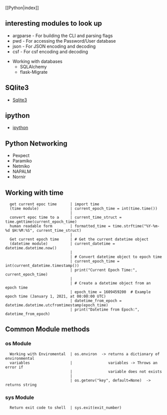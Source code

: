 [[Python|index]]
## interesting modules to look up
  * argparse      - For building the CLI and parsing flags
  * pwd           - For accessing the Password/User database
  * json          - For JSON encoding and decoding
  * csf          - For csf encoding and decoding

  - Working with databases
    * SQLAlchemy
    * flask-Migrate

## SQlite3
  * [Sqlite3](Python/sqlite3)

## ipython
  * [ipython](Python/ipython)

## Python Networking
  * Pexpect
  * Paramiko
  * Netmiko
  * NAPALM
  * Nornir

## Working with time
``` 
  get current epoc time      | import time
  (time module)              | current_epoch_time = int(time.time())
                             |
  convert epoc time to a     | current_time_struct = time.gmttime(current_epoch_time)
  human readable form        | formatted_time = time.strftime("%Y-%m-%d $H:%M:%S", current_time_struct)
                             |
  Get current epoch time     | # Get the current datetime object
  (datetime module)          | current_datetime = datetime.datetime.now()
                             |
                             | # Convert datetime object to epoch time
                             | current_epoch_time = int(current_datetime.timestamp())
                             | print("Current Epoch Time:", current_epoch_time)
                             |
                             | # Create a datetime object from an epoch time
                             | epoch_time = 1609459200  # Example epoch time (January 1, 2021, at 00:00:00 UTC)
                             | datetime_from_epoch = datetime.datetime.utcfromtimestamp(epoch_time)
                             | print("Datetime from Epoch:", datetime_from_epoch)
```

## Common Module methods
### os Module 
```
  Working with Enviromental  | os.environ  -> returns a dictionary of environmental
  variables                  |                variables -> Throws an error if
                             |                variable does not exists
                             |
                             | os.getenv("key", default=None)  -> returns string
```

### sys Module
```
  Return exit code to shell  | sys.exit(exit_number)
```
